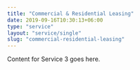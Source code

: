 ```yaml
---
title: "Commercial & Residential Leasing"
date: 2019-09-16T10:30:13+06:00
type: "service"
layout: "service/single"
slug: "commercial-residential-leasing"
---
```



Content for Service 3 goes here.
